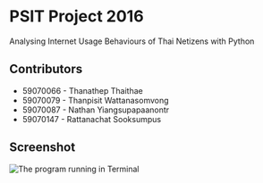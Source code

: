 # PSIT Project 2016
Analysing Internet Usage Behaviours of Thai Netizens with Python

## Contributors
* 59070066 - Thanathep Thaithae
* 59070079 - Thanpisit Wattanasomvong
* 59070087 - Nathan Yiangsupapaanontr
* 59070147 - Rattanachat Sooksumpus

## Screenshot
![The program running in Terminal](http://i.imgur.com/W4spRzF.png "The program running in Terminal")
